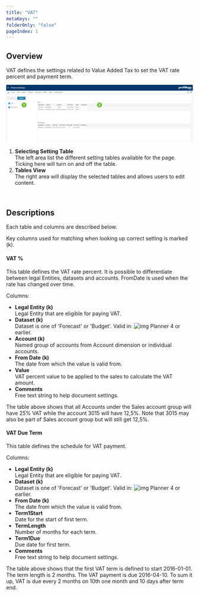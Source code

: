 ```yaml
---
title: "VAT"
metaKeys: ""
folderOnly: "false"
pageIndex: 1
---
```


## Overview
VAT defines the settings related to Value Added Tax to set the VAT rate percent and payment term.
<br/>

![](img/finance-settings-vat.jpg)

1. **Selecting Setting Table**<br/>The left area list the different setting tables available for the page. Ticking here will turn on and off the table.
2. **Tables View**<br/>The right area will display the selected tables and allows users to edit content.
<br/>

## Descriptions

Each table and columns are described below.

Key columns used for matching when looking up correct setting is marked (k).

#### VAT %
This table defines the VAT rate percent. It is possible to differentiate between legal Entities, datasets and accounts. FromDate is used when the rate has changed over time.

Columns:

- **Legal Entity (k)**<br/>
Legal Entity that are eligible for paying VAT.
- **Dataset (k)**<br/>
Dataset is one of 'Forecast' or 'Budget'. Valid in: ![img](https://profitbasedocs.blob.core.windows.net/icons/yes-icon.png) Planner 4 or earlier.
- **Account (k)**<br/>
Named group of accounts from Account dimension or individual accounts.
- **From Date (k)**<br/>
The date from which the value is valid from.
- **Value**<br/>
VAT percent value to be applied to the sales to calculate the VAT amount.
- **Comments**<br/>
Free text string to help document settings.

The table above shows that all Accounts under the Sales account group will have 25% VAT while the account 3015 will have 12,5%. Note that 3015 may also be part of Sales account group but will still get 12,5%.
<br/>

#### VAT Due Term
This table defines the schedule for VAT payment.

Columns:

- **Legal Entity (k)**<br/>
Legal Entity that are eligible for paying VAT.
- **Dataset (k)**<br/>
Dataset is one of 'Forecast' or 'Budget'. Valid in: ![img](https://profitbasedocs.blob.core.windows.net/icons/yes-icon.png) Planner 4 or earlier.
- **From Date (k)**<br/>
The date from which the value is valid from.
- **Term1Start**<br/>
Date for the start of first term.
- **TermLength**<br/>
Number of months for each term.
- **Term1Due**<br/>
Due date for first term.
- **Comments**<br/>
Free text string to help document settings.

The table above shows that the first VAT term is defined to start 2016-01-01. The term length is 2 months. The VAT payment is due 2016-04-10. To sum it up, VAT is due every 2 months on 10th one month and 10 days after term end.
